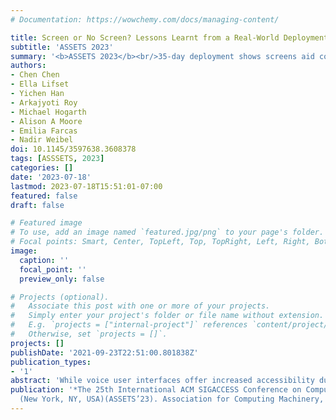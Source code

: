 ```yaml
---
# Documentation: https://wowchemy.com/docs/managing-content/

title: Screen or No Screen? Lessons Learnt from a Real-World Deployment Study of Using Voice Assistants With and Without Touchscreen for Older Adults
subtitle: 'ASSETS 2023'
summary: '<b>ASSETS 2023</b><br/>35‑day deployment shows screens aid comprehension but speech stays dominant for older adults.'
authors:
- Chen Chen
- Ella Lifset
- Yichen Han
- Arkajyoti Roy
- Michael Hogarth
- Alison A Moore
- Emilia Farcas
- Nadir Weibel
doi: 10.1145/3597638.3608378
tags: [ASSSETS, 2023]
categories: []
date: '2023-07-18'
lastmod: 2023-07-18T15:51:01-07:00
featured: false
draft: false

# Featured image
# To use, add an image named `featured.jpg/png` to your page's folder.
# Focal points: Smart, Center, TopLeft, Top, TopRight, Left, Right, BottomLeft, Bottom, BottomRight.
image:
  caption: ''
  focal_point: ''
  preview_only: false

# Projects (optional).
#   Associate this post with one or more of your projects.
#   Simply enter your project's folder or file name without extension.
#   E.g. `projects = ["internal-project"]` references `content/project/deep-learning/index.md`.
#   Otherwise, set `projects = []`.
projects: []
publishDate: '2021-09-23T22:51:00.801838Z'
publication_types:
- '1'
abstract: 'While voice user interfaces offer increased accessibility due to hands-free and eyes-free interactions, older adults often have challenges such as constructing structured requests and perceiving how such devices operate. Voice-first user interfaces have the potential to address these challenges by enabling multimodal interactions. Standalone voice + touchscreen Voice Assistants (VAs), such as Echo Show, are specific types of devices that adopt such interfaces and are gaining popularity. However, the affordances of the additional touchscreen for older adults are unknown. Through a 40-day real-world deployment with older adults living independently, we present a within-subjects study (N = 16; age M = 82.5, SD = 7.77, min. = 70, max. = 97) to understand how a built-in touchscreen might benefit older adults during device setup, conducting self-report diary survey, and general uses. We found that while participants appreciated the visual outputs, they still preferred to respond via speech instead of touch. We identified six design implications that can inform future innovations of senior-friendly VAs for managing healthcare and improving quality of life.'
publication: '*The 25th International ACM SIGACCESS Conference on Computers and Accessibility
  (New York, NY, USA)(ASSETS’23). Association for Computing Machinery, New York, NY, USA.*'
---
```

